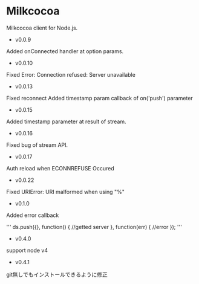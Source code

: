 Milkcocoa
=====

Milkcocoa client for Node.js.


* v0.0.9

Added onConnected handler at option params.

* v0.0.10

Fixed Error: Connection refused: Server unavailable

* v0.0.13

Fixed reconnect
Added timestamp param callback of on('push') parameter

* v0.0.15

Added timestamp parameter at result of stream.

* v0.0.16

Fixed bug of stream API.


* v0.0.17

Auth reload when ECONNREFUSE Occured

* v0.0.22

Fixed URIError: URI malformed when using "%"


* v0.1.0


Added error callback

'''
ds.push({}, function() {
	//getted server	
}, function(err) {
	//error
});
'''

* v0.4.0

 support node v4

* v0.4.1

git無しでもインストールできるように修正
